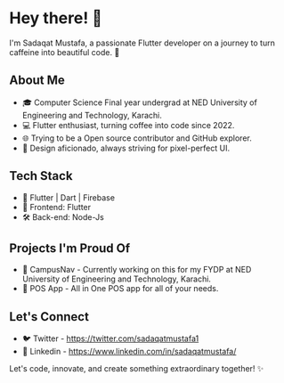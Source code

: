 # Hey there! 👋

I'm Sadaqat Mustafa, a passionate Flutter developer on a journey to turn caffeine into beautiful code. 🚀

## About Me

- 🎓 Computer Science Final year undergrad at NED University of Engineering and Technology, Karachi.
- 💻 Flutter enthusiast, turning coffee into code since 2022.
- 🌐 Trying to be a Open source contributor and GitHub explorer.
- 🎨 Design aficionado, always striving for pixel-perfect UI.

## Tech Stack

- 🔧 Flutter | Dart | Firebase
- 🚀 Frontend: Flutter
- 🛠 Back-end: Node-Js

## Projects I'm Proud Of

- 🚗 CampusNav - Currently working on this for my FYDP at NED University of Engineering and Technology, Karachi.
- 🚀 POS App - All in One POS app for all of your needs.

## Let's Connect

- 🐦 Twitter - https://twitter.com/sadaqatmustafa1
- 💼 Linkedin - https://www.linkedin.com/in/sadaqatmustafa/


Let's code, innovate, and create something extraordinary together! ✨
